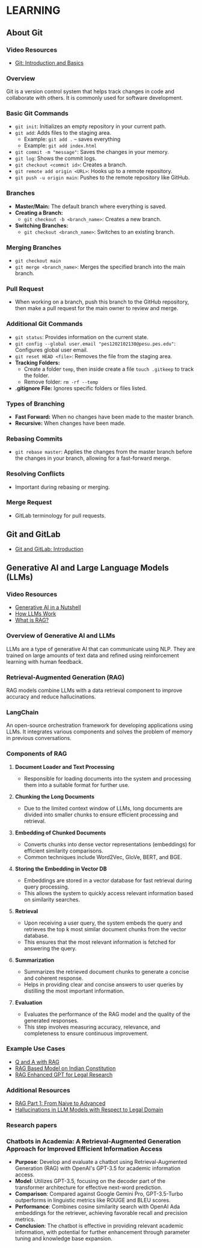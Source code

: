 # LEARNING 

## About Git

### Video Resources
- [Git: Introduction and Basics](https://youtu.be/mJ-qvsxPHpY?feature=shared)

### Overview
Git is a version control system that helps track changes in code and collaborate with others. It is commonly used for software development.

### Basic Git Commands
- `git init`: Initializes an empty repository in your current path.
- `git add`: Adds files to the staging area.
  - Example: `git add .` – saves everything
  - Example: `git add index.html`
- `git commit -m "message"`: Saves the changes in your memory.
- `git log`: Shows the commit logs.
- `git checkout <commit id>`: Creates a branch.
- `git remote add origin <URL>`: Hooks up to a remote repository.
- `git push -u origin main`: Pushes to the remote repository like GitHub.

### Branches
- **Master/Main:** The default branch where everything is saved.
- **Creating a Branch:**
  - `git checkout -b <branch_name>`: Creates a new branch.
- **Switching Branches:**
  - `git checkout <branch_name>`: Switches to an existing branch.

### Merging Branches
- `git checkout main`
- `git merge <branch_name>`: Merges the specified branch into the main branch.

### Pull Request
- When working on a branch, push this branch to the GitHub repository, then make a pull request for the main owner to review and merge.

### Additional Git Commands
- `git status`: Provides information on the current state.
- `git config --global user.email "pes1202102130@pesu.pes.edu"`: Configures global user email.
- `git reset HEAD <file>`: Removes the file from the staging area.
- **Tracking Folders:**
  - Create a folder `temp`, then inside create a file `touch .gitkeep` to track the folder.
  - Remove folder: `rm -rf --temp`
- **.gitignore File:** Ignores specific folders or files listed.

### Types of Branching
- **Fast Forward:** When no changes have been made to the master branch.
- **Recursive:** When changes have been made.

### Rebasing Commits
- `git rebase master`: Applies the changes from the master branch before the changes in your branch, allowing for a fast-forward merge.

### Resolving Conflicts
- Important during rebasing or merging.

### Merge Request
- GitLab terminology for pull requests.

## Git and GitLab
- [Git and GitLab: Introduction](https://youtu.be/4lxvVj7wlZw?feature=shared)



## Generative AI and Large Language Models (LLMs)

### Video Resources
- [Generative AI in a Nutshell](https://youtu.be/2IK3DFHRFfw?feature=shared)
- [How LLMs Work](https://youtu.be/5sLYAQS9sWQ?feature=shared)
- [What is RAG?](https://youtu.be/T-D1OfcDW1M?feature=shared)

### Overview of Generative AI and LLMs
LLMs are a type of generative AI that can communicate using NLP. They are trained on large amounts of text data and refined using reinforcement learning with human feedback. 

### Retrieval-Augmented Generation (RAG)
RAG models combine LLMs with a data retrieval component to improve accuracy and reduce hallucinations.

### LangChain
An open-source orchestration framework for developing applications using LLMs. It integrates various components and solves the problem of memory in previous conversations.

### Components of RAG
1. **Document Loader and Text Processing**
   - Responsible for loading documents into the system and processing them into a suitable format for further use.

2. **Chunking the Long Documents**
   - Due to the limited context window of LLMs, long documents are divided into smaller chunks to ensure efficient processing and retrieval.

3. **Embedding of Chunked Documents**
   - Converts chunks into dense vector representations (embeddings) for efficient similarity comparisons.
   - Common techniques include Word2Vec, GloVe, BERT, and BGE.

4. **Storing the Embedding in Vector DB**
   - Embeddings are stored in a vector database for fast retrieval during query processing.
   - This allows the system to quickly access relevant information based on similarity searches.

5. **Retrieval**
   - Upon receiving a user query, the system embeds the query and retrieves the top k most similar document chunks from the vector database.
   - This ensures that the most relevant information is fetched for answering the query.

6. **Summarization**
   - Summarizes the retrieved document chunks to generate a concise and coherent response.
   - Helps in providing clear and concise answers to user queries by distilling the most important information.

7. **Evaluation**
   - Evaluates the performance of the RAG model and the quality of the generated responses.
   - This step involves measuring accuracy, relevance, and completeness to ensure continuous improvement.


### Example Use Cases
- [Q and A with RAG](https://python.langchain.com/v0.1/docs/use_cases/question_answering/)
- [RAG Based Model on Indian Constitution](https://www.youtube.com/watch?v=fIv3yPI_3-I)
- [RAG Enhanced GPT for Legal Research](https://medium.com/techmalawi/building-a-rag-enhanced-chatgpt-for-legal-research-a-case-study-on-the-case-of-attorney-general-v-370709b9b424)

### Additional Resources
- [RAG Part 1: From Naive to Advanced](https://medium.com/@j13mehul/rag-part-1-from-naive-to-advanced-cb40674a7738)
- [Hallucinations in LLM Models with Respect to Legal Domain](https://hai.stanford.edu/news/hallucinating-law-legal-mistakes-large-language-models-are-pervasive)


### Research papers

### Chatbots in Academia: A Retrieval-Augmented Generation Approach for Improved Efficient Information Access

- **Purpose**: Develop and evaluate a chatbot using Retrieval-Augmented Generation (RAG) with OpenAI's GPT-3.5 for academic information access.
- **Model**: Utilizes GPT-3.5, focusing on the decoder part of the transformer architecture for effective next-word prediction.
- **Comparison**: Compared against Google Gemini Pro, GPT-3.5-Turbo outperforms in linguistic metrics like ROUGE and BLEU scores.
- **Performance**: Combines cosine similarity search with OpenAI Ada embeddings for the retriever, achieving favorable recall and precision metrics.
- **Conclusion**: The chatbot is effective in providing relevant academic information, with potential for further enhancement through parameter tuning and knowledge base expansion.


